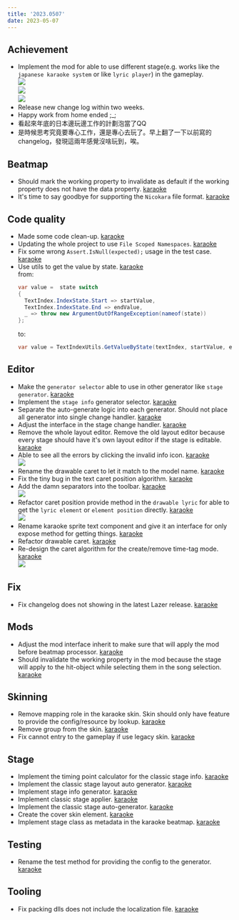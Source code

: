```yaml
---
title: '2023.0507'
date: 2023-05-07
---
```


## Achievement
- Implement the mod for able to use different stage(e.g. works like the `japanese karaoke system` or like `lyric player`) in the gameplay.    
  ![](res/2023-05-07-15-04-17.png)    
  ![](res/2023-05-07-15-53-45.png)    
  ![](res/2023-05-07-15-54-01.png)
- Release new change log within two weeks.
- Happy work from home ended ;_;
- 看起來年底的日本邊玩邊工作的計劃泡當了QQ
- 是時候思考究竟要專心工作，還是專心去玩了。早上翻了一下以前寫的 changelog，發現這兩年感覺沒啥玩到，唉。

## Beatmap
- Should mark the working property to invalidate as default if the working property does not have the data property. [karaoke](#1953@andy840119)
- It's time to say goodbye for supporting the `Nicokara` file format. [karaoke](#1961@andy840119)

## Code quality
- Made some code clean-up. [karaoke](#1966@andy840119)
- Updating the whole project to use `File Scoped Namespaces`. [karaoke](#1754#1967@andy840119)
- Fix some wrong `Assert.IsNull(expected);` usage in the test case. [karaoke](#1657#1969@andy840119)
- Use utils to get the value by state. [karaoke](#1980@andy840119)    
  from:
  ```csharp
  var value =  state switch
  {
    TextIndex.IndexState.Start => startValue,
    TextIndex.IndexState.End => endValue,
    _ => throw new ArgumentOutOfRangeException(nameof(state))
  };
  ```
  to:
  ```csharp
  var value = TextIndexUtils.GetValueByState(textIndex, startValue, endValue);
  ```

## Editor
- Make the `generator selector` able to use in other generator like `stage generator`. [karaoke](#1948@andy840119)
- Implement the `stage info` generator selector. [karaoke](#1956@andy840119)
- Separate the auto-generate logic into each generator. Should not place all generator into single change handler. [karaoke](#1957#1958@andy840119)
- Adjust the interface in the stage change handler. [karaoke](#1959@andy840119)
- Remove the whole layout editor. Remove the old layout editor because every stage should have it's own layout editor if the stage is editable. [karaoke](#896#1963@andy840119)
- Able to see all the errors by clicking the invalid info icon. [karaoke](#1971#1975@andy840119)    
  ![](res/2023-05-07-15-42-27.png)
- Rename the drawable caret to let it match to the model name. [karaoke](#1976@andy840119)
- Fix the tiny bug in the text caret position algorithm. [karaoke](#1977@andy840119)
- Add the damn separators into the toolbar. [karaoke](#1979@andy840119)    
  ![](res/2023-05-07-15-42-01.png)
- Refactor caret position provide method in the `drawable lyric` for able to get the `lyric element` or `element position` directly. [karaoke](#1981@andy840119)    
  ![](res/2023-05-07-15-48-23.png)  
- Rename karaoke sprite text component and give it an interface for only expose method for getting things. [karaoke](#1982@andy840119)
- Refactor drawable caret. [karaoke](#1983@andy840119)
- Re-design the caret algorithm for the create/remove time-tag mode. [karaoke](#1973#1984@andy840119)    
  ![](res/2023-05-07-15-52-37.png)

## Fix
- Fix changelog does not showing in the latest Lazer release. [karaoke](#1947@andy840119)

## Mods
- Adjust the mod interface inherit to make sure that will apply the mod before beatmap processor. [karaoke](#1954@andy840119)
- Should invalidate the working property in the mod because the stage will apply to the hit-object while selecting them in the song selection. [karaoke](#1878#1960@andy840119)

## Skinning
- Remove mapping role in the karaoke skin. Skin should only have feature to provide the config/resource by lookup. [karaoke](#1962@andy840119)
- Remove group from the skin. [karaoke](#902#1964@andy840119)
- Fix cannot entry to the gameplay if use legacy skin. [karaoke](#1506#1941#1965@andy840119)

## Stage
- Implement the timing point calculator for the classic stage info. [karaoke](#1949@andy840119)
- Implement the classic stage layout auto generator. [karaoke](#1950@andy840119)
- Implement stage info generator. [karaoke](#1952@andy840119)
- Implement classic stage applier. [karaoke](#1955@andy840119)
- Implement the classic stage auto-generator. [karaoke](#1764#1904@andy840119)
- Create the cover skin element. [karaoke](#1908@andy840119)
- Implement stage class as metadata in the karaoke beatmap. [karaoke](#1755@andy840119)

## Testing
- Rename the test method for providing the config to the generator. [karaoke](#1951@andy840119)

## Tooling
- Fix packing dlls does not include the localization file. [karaoke](#1865@andy840119)